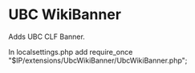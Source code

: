 UBC WikiBanner
==========

Adds UBC CLF Banner.

In localsettings.php add require_once "$IP/extensions/UbcWikiBanner/UbcWikiBanner.php";